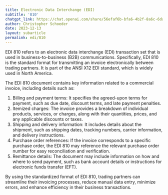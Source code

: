 ```yaml
---
title: Electronic Data Interchange (EDI)
subtitle: '810'
chatgpt_link: https://chat.openai.com/share/56efaf6b-bfa6-4b2f-8a6c-6da866325731
author: Christopher Schoeder
date: 2023-12-13
layout: subarticle
permalink: edi/810
---
```


EDI 810 refers to an electronic data interchange (EDI) transaction set that is used in business-to-business (B2B) communications. Specifically, EDI 810 is the standard format for transmitting an invoice electronically between trading partners. It is part of the ANSI X12 EDI standard, which is widely used in North America.

The EDI 810 document contains key information related to a commercial invoice, including details such as:

1. Billing and payment terms: It specifies the agreed-upon terms for payment, such as due date, discount terms, and late payment penalties.
2. Itemized charges: The invoice provides a breakdown of individual products, services, or charges, along with their quantities, prices, and any applicable discounts or taxes.
3. Shipping and delivery information: It includes details about the shipment, such as shipping dates, tracking numbers, carrier information, and delivery instructions.
4. Purchase order references: If the invoice corresponds to a specific purchase order, the EDI 810 may reference the relevant purchase order number for easy reconciliation and verification.
5. Remittance details: The document may include information on how and where to send payment, such as bank account details or instructions for electronic funds transfer (EFT).

By using the standardized format of EDI 810, trading partners can streamline their invoicing processes, reduce manual data entry, minimize errors, and enhance efficiency in their business transactions.
